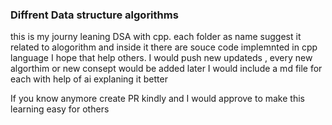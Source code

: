 ### Diffrent Data structure algorithms
this is my journy leaning DSA with cpp. 
each folder as name suggest it related to alogorithm and inside it there are souce code implemnted in cpp language
I hope that help others.
I would push new updateds , every new algorthim or new consept would be added 
later I would include a md file for each with help of ai explaning it better

If you know anymore create PR kindly and I would approve to make this learning easy for others